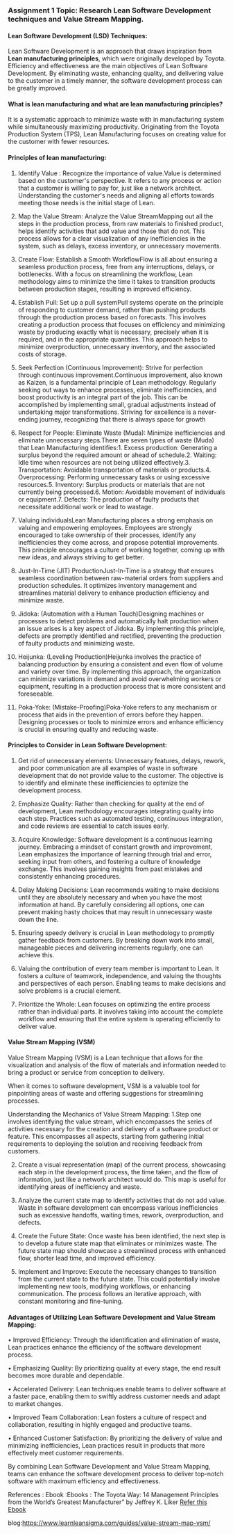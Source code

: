 ### Assignment 1 Topic: Research Lean Software Development techniques and Value Stream Mapping.

#### Lean Software Development (LSD) Techniques:
  Lean Software Development is an approach that draws inspiration from **Lean manufacturing principles**, which were originally developed by Toyota. Efficiency and effectiveness are the main objectives of Lean Software Development. By eliminating waste, enhancing quality, and delivering value to the customer in a timely manner, the software development process can be greatly improved.

#### What is lean manufacturing and what are lean manufacturing principles?
  It is a systematic approach to minimize waste with in manufacturing system while simultaneously maximizing productivity.
  Originating from the Toyota Production System (TPS), Lean Manufacturing focuses on creating value for the customer with fewer resources.

#### Principles of lean  manufacturing:
1. Identify Value : Recognize the importance of value.Value is determined based on the customer's perspective. It refers to any process or action that a customer is willing to pay for, just like a network architect. Understanding the customer's needs and aligning all efforts towards meeting those needs is the initial stage of Lean.
2. Map the Value Stream: Analyze the Value StreamMapping out all the steps in the production process, from raw materials to finished product, helps identify activities that add value and those that do not. This process allows for a clear visualization of any inefficiencies in the system, such as delays, excess inventory, or unnecessary movements.
3. Create Flow: Establish a Smooth WorkflowFlow is all about ensuring a seamless production process, free from any interruptions, delays, or bottlenecks. With a focus on streamlining the workflow, Lean methodology aims to minimize the time it takes to transition products between production stages, resulting in improved efficiency.
4. Establish Pull: Set up a pull systemPull systems operate on the principle of responding to customer demand, rather than pushing products through the production process based on forecasts. This involves creating a production process that focuses on efficiency and minimizing waste by producing exactly what is necessary, precisely when it is required, and in the appropriate quantities. This approach helps to minimize overproduction, unnecessary inventory, and the associated costs of storage.

5.  Seek Perfection (Continuous Improvement): Strive for perfection through continuous improvement.Continuous improvement, also known as Kaizen, is a fundamental principle of Lean methodology. Regularly seeking out ways to enhance processes, eliminate inefficiencies, and boost productivity is an integral part of the job. This can be accomplished by implementing small, gradual adjustments instead of undertaking major transformations. Striving for excellence is a never-ending journey, recognizing that there is always space for growth

6. Respect for People: Eliminate Waste (Muda): Minimize inefficiencies and eliminate unnecessary steps.There are seven types of waste (Muda) that Lean Manufacturing identifies:1. Excess production: Generating a surplus beyond the required amount or ahead of schedule.2. Waiting: Idle time when resources are not being utilized effectively.3. Transportation: Avoidable transportation of materials or products.4. Overprocessing: Performing unnecessary tasks or using excessive resources.5. Inventory: Surplus products or materials that are not currently being processed.6. Motion: Avoidable movement of individuals or equipment.7. Defects: The production of faulty products that necessitate additional work or lead to wastage.

7. Valuing individualsLean Manufacturing places a strong emphasis on valuing and empowering employees. Employees are strongly encouraged to take ownership of their processes, identify any inefficiencies they come across, and propose potential improvements. This principle encourages a culture of working together, coming up with new ideas, and always striving to get better.
8. Just-In-Time (JIT) ProductionJust-In-Time is a strategy that ensures seamless coordination between raw-material orders from suppliers and production schedules. It optimizes inventory management and streamlines material delivery to enhance production efficiency and minimize waste.

9. Jidoka: (Automation with a Human Touch)Designing machines or processes to detect problems and automatically halt production when an issue arises is a key aspect of Jidoka. By implementing this principle, defects are promptly identified and rectified, preventing the production of faulty products and minimizing waste.

10. Heijunka: (Leveling Production)Heijunka involves the practice of balancing production by ensuring a consistent and even flow of volume and variety over time. By implementing this approach, the organization can minimize variations in demand and avoid overwhelming workers or equipment, resulting in a production process that is more consistent and foreseeable.

11. Poka-Yoke: (Mistake-Proofing)Poka-Yoke refers to any mechanism or process that aids in the prevention of errors before they happen. Designing processes or tools to minimize errors and enhance efficiency is crucial in ensuring quality and reducing waste.

#### Principles to Consider in Lean Software Development:
1. Get rid of unnecessary elements: Unnecessary features, delays, rework, and poor communication are all examples of waste in software development that do not provide value to the customer. The objective is to identify and eliminate these inefficiencies to optimize the development process.

2. Emphasize Quality: Rather than checking for quality at the end of development, Lean methodology encourages integrating quality into each step. Practices such as automated testing, continuous integration, and code reviews are essential to catch issues early.

3. Acquire Knowledge: Software development is a continuous learning journey. Embracing a mindset of constant growth and improvement, Lean emphasizes the importance of learning through trial and error, seeking input from others, and fostering a culture of knowledge exchange. This involves gaining insights from past mistakes and consistently enhancing procedures.

4. Delay Making Decisions: Lean recommends waiting to make decisions until they are absolutely necessary and when you have the most information at hand. By carefully considering all options, one can prevent making hasty choices that may result in unnecessary waste down the line.

5. Ensuring speedy delivery is crucial in Lean methodology to promptly gather feedback from customers. By breaking down work into small, manageable pieces and delivering increments regularly, one can achieve this.

6. Valuing the contribution of every team member is important to Lean. It fosters a culture of teamwork, independence, and valuing the thoughts and perspectives of each person. Enabling teams to make decisions and solve problems is a crucial element.

7. Prioritize the Whole: Lean focuses on optimizing the entire process rather than individual parts. It involves taking into account the complete workflow and ensuring that the entire system is operating efficiently to deliver value.


#### Value Stream Mapping (VSM)

Value Stream Mapping (VSM) is a Lean technique that allows for the visualization and analysis of the flow of materials and information needed to bring a product or service from conception to delivery.

When it comes to software development, VSM is a valuable tool for pinpointing areas of waste and offering suggestions for streamlining processes.

Understanding the Mechanics of Value Stream Mapping:
1.Step one involves identifying the value stream, which encompasses the series of activities necessary for the creation and delivery of a software product or feature. This encompasses all aspects, starting from gathering initial requirements to deploying the solution and receiving feedback from customers.

2. Create a visual representation (map) of the current process, showcasing each step in the development process, the time taken, and the flow of information, just like a network architect would do. This map is useful for identifying areas of inefficiency and waste.

3. Analyze the current state map to identify activities that do not add value. Waste in software development can encompass various inefficiencies such as excessive handoffs, waiting times, rework, overproduction, and defects.

4. Create the Future State: Once waste has been identified, the next step is to develop a future state map that eliminates or minimizes waste. The future state map should showcase a streamlined process with enhanced flow, shorter lead time, and improved efficiency.

5. Implement and Improve: Execute the necessary changes to transition from the current state to the future state. This could potentially involve implementing new tools, modifying workflows, or enhancing communication. The process follows an iterative approach, with constant monitoring and fine-tuning.

#### Advantages of Utilizing Lean Software Development and Value Stream Mapping:
• Improved Efficiency: Through the identification and elimination of waste, Lean practices enhance the efficiency of the software development process.

• Emphasizing Quality: By prioritizing quality at every stage, the end result becomes more durable and dependable.

• Accelerated Delivery: Lean techniques enable teams to deliver software at a faster pace, enabling them to swiftly address customer needs and adapt to market changes.

• Improved Team Collaboration: Lean fosters a culture of respect and collaboration, resulting in highly engaged and productive teams.

• Enhanced Customer Satisfaction: By prioritizing the delivery of value and minimizing inefficiencies, Lean practices result in products that more effectively meet customer requirements.

By combining Lean Software Development and Value Stream Mapping, teams can enhance the software development process to deliver top-notch software with maximum efficiency and effectiveness.



References : Ebook :Ebooks : The Toyota Way: 14 Management Principles from the World’s Greatest Manufacturer” by Jeffrey K. Liker [Refer this Ebook](https://vietnamwcm.wordpress.com/wp-content/uploads/2008/07/mcgraw-hill-thetoyotaway-14managementprinciples.pdf)

blog:https://www.learnleansigma.com/guides/value-stream-map-vsm/




